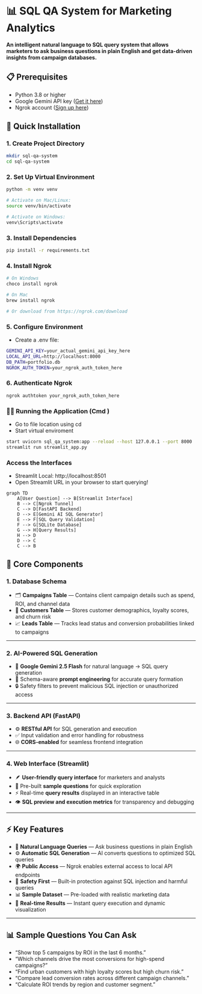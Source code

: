 # 📊 SQL QA System for Marketing Analytics

**An intelligent natural language to SQL query system that allows marketers to ask business questions in plain English and get data-driven insights from campaign databases.**

## 📋 Prerequisites

- Python 3.8 or higher
- Google Gemini API key ([Get it here](https://aistudio.google.com/))
- Ngrok account ([Sign up here](https://ngrok.com/))

## 🚀 Quick Installation

### 1. Create Project Directory
```bash
mkdir sql-qa-system
cd sql-qa-system
```
### 2. Set Up Virtual Environment
```bash
python -m venv venv

# Activate on Mac/Linux:
source venv/bin/activate

# Activate on Windows:
venv\Scripts\activate
```
### 3. Install Dependencies
```bash
pip install -r requirements.txt
```
### 4. Install Ngrok
```bash
# On Windows
choco install ngrok

# On Mac
brew install ngrok

# Or download from https://ngrok.com/download
```
### 5. Configure Environment
- Create a .env file:
```bash
GEMINI_API_KEY=your_actual_gemini_api_key_here
LOCAL_API_URL=http://localhost:8000
DB_PATH=portfolio.db
NGROK_AUTH_TOKEN=your_ngrok_auth_token_here
```
### 6. Authenticate Ngrok
```bash
ngrok authtoken your_ngrok_auth_token_here
```
### 🏃‍♂️ Running the Application (Cmd )
- Go to file location using cd <file name>
- Start virtual enviroment 
```bash
start uvicorn sql_qa_system:app --reload --host 127.0.0.1 --port 8000
streamlit run streamlit_app.py
```
### Access the Interfaces
- Streamlit Local: http://localhost:8501
- Open Streamlit URL in your browser to start querying!
```mermaid
graph TD
    A[User Question] --> B[Streamlit Interface]
    B --> C[Ngrok Tunnel]
    C --> D[FastAPI Backend]
    D --> E[Gemini AI SQL Generator]
    E --> F[SQL Query Validation]
    F --> G[SQLite Database]
    G --> H[Query Results]
    H --> D
    D --> C
    C --> B
```
## 🔧 Core Components

### 1. Database Schema
- 🗂️ **Campaigns Table** — Contains client campaign details such as spend, ROI, and channel data  
- 👥 **Customers Table** — Stores customer demographics, loyalty scores, and churn risk  
- 📈 **Leads Table** — Tracks lead status and conversion probabilities linked to campaigns  

---

### 2. AI-Powered SQL Generation
- 🤖 **Google Gemini 2.5 Flash** for natural language → SQL query generation  
- 🧠 Schema-aware **prompt engineering** for accurate query formation  
- 🔒 Safety filters to prevent malicious SQL injection or unauthorized access  

---

### 3. Backend API (FastAPI)
- ⚙️ **RESTful API** for SQL generation and execution  
- ✅ Input validation and error handling for robustness  
- 🌐 **CORS-enabled** for seamless frontend integration  

---

### 4. Web Interface (Streamlit)
- 🪶 **User-friendly query interface** for marketers and analysts  
- 💬 Pre-built **sample questions** for quick exploration  
- ⚡ Real-time **query results** displayed in an interactive table  
- 👁️ **SQL preview and execution metrics** for transparency and debugging  

---

## ⚡ Key Features

- 💬 **Natural Language Queries** — Ask business questions in plain English  
- ⚙️ **Automatic SQL Generation** — AI converts questions to optimized SQL queries  
- 🌍 **Public Access** — Ngrok enables external access to local API endpoints  
- 🧱 **Safety First** — Built-in protection against SQL injection and harmful queries  
- 📊 **Sample Dataset** — Pre-loaded with realistic marketing data  
- 🚀 **Real-time Results** — Instant query execution and dynamic visualization  

---

## 📊 Sample Questions You Can Ask

- “Show top 5 campaigns by ROI in the last 6 months.”  
- “Which channels drive the most conversions for high-spend campaigns?”  
- “Find urban customers with high loyalty scores but high churn risk.”  
- “Compare lead conversion rates across different campaign channels.”  
- “Calculate ROI trends by region and customer segment.”  

